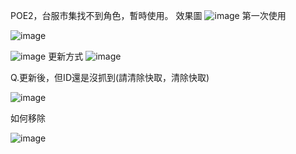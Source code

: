 POE2，台服市集找不到角色，暫時使用。
效果圖
![image](https://github.com/user-attachments/assets/d6df8974-d332-4eef-a7af-55886082f99f)
第一次使用

![image](https://github.com/user-attachments/assets/c1296d20-8c44-4e93-95b0-7829eca5e6ca)

![image](https://github.com/user-attachments/assets/013c8b60-89bd-41a0-b24b-1028249cb699)
更新方式
![image](https://github.com/user-attachments/assets/2238c15f-69ab-4f67-bb2a-a0928530258b)

Q.更新後，但ID還是沒抓到(請清除快取，清除快取)

![image](https://github.com/user-attachments/assets/474d0be6-38b5-41fb-9482-a31484d665cb)


如何移除

![image](https://github.com/user-attachments/assets/2673b7c2-8ccb-4cdd-acc6-2ab472264b53)


